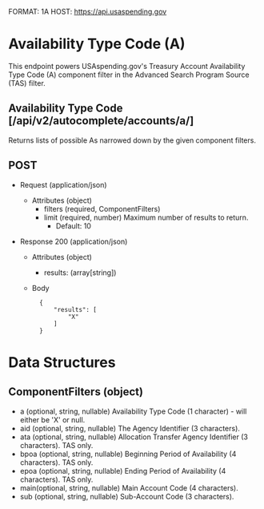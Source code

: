 FORMAT: 1A
HOST: https://api.usaspending.gov

# Availability Type Code (A)

This endpoint powers USAspending.gov's Treasury Account Availability Type Code (A) component filter in the Advanced Search Program Source (TAS) filter.

## Availability Type Code [/api/v2/autocomplete/accounts/a/]

Returns lists of possible As narrowed down by the given component filters.

## POST
+ Request (application/json)
    + Attributes (object)
        + filters (required, ComponentFilters)
        + limit (required, number)
            Maximum number of results to return.
            + Default: 10

+ Response 200 (application/json)
    + Attributes (object)
        + results: (array[string])

    + Body

            {
                "results": [
                    "X"
                ]
            }

# Data Structures

## ComponentFilters (object)
+ a (optional, string, nullable)
    Availability Type Code (1 character) - will either be 'X' or null.
+ aid (optional, string, nullable)
    The Agency Identifier (3 characters).
+ ata (optional, string, nullable)
    Allocation Transfer Agency Identifier (3 characters). TAS only.
+ bpoa (optional, string, nullable)
    Beginning Period of Availability (4 characters). TAS only.
+ epoa (optional, string, nullable)
    Ending Period of Availability (4 characters). TAS only.
+ main(optional, string, nullable)
    Main Account Code (4 characters).
+ sub (optional, string, nullable)
    Sub-Account Code (3 characters).
